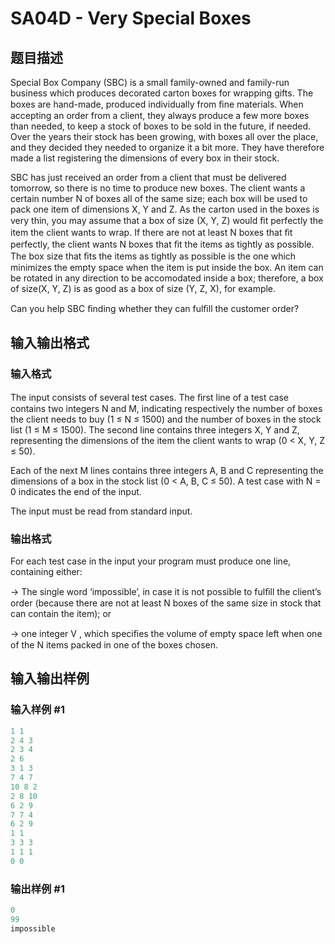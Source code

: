 # SA04D - Very Special Boxes 

## 题目描述

 Special Box Company (SBC) is a small family-owned and family-run business which produces decorated carton boxes for wrapping gifts. The boxes are hand-made, produced individually from ﬁne materials. When accepting an order from a client, they always produce a few more boxes than needed, to keep a stock of boxes to be sold in the future, if needed. Over the years their stock has been growing, with boxes all over the place, and they decided they needed to organize it a bit more. They have therefore made a list registering the dimensions of every box in their stock.

SBC has just received an order from a client that must be delivered tomorrow, so there is no time to produce new boxes. The client wants a certain number N of boxes all of the same size; each box will be used to pack one item of dimensions X, Y and Z. As the carton used in the boxes is very thin, you may assume that a box of size (X, Y, Z) would ﬁt perfectly the item the client wants to wrap. If there are not at least N boxes that ﬁt perfectly, the client wants N boxes that ﬁt the items as tightly as possible. The box size that ﬁts the items as tightly as possible is the one which minimizes the empty space when the item is put inside the box. An item can be rotated in any direction to be accomodated inside a box; therefore, a box of size(X, Y, Z) is as good as a box of size (Y, Z, X), for example.

Can you help SBC ﬁnding whether they can fulﬁll the customer order?

## 输入输出格式

### 输入格式

The input consists of several test cases. The ﬁrst line of a test case contains two integers N and M, indicating respectively the number of boxes the client needs to buy (1 ≤ N ≤ 1500) and the number of boxes in the stock list (1 ≤ M ≤ 1500). The second line contains three integers X, Y and Z, representing the dimensions of the item the client wants to wrap (0 < X, Y, Z ≤ 50).

Each of the next M lines contains three integers A, B and C representing the dimensions of a box in the stock list (0 < A, B, C ≤ 50). A test case with N = 0 indicates the end of the input.

The input must be read from standard input.

### 输出格式

 For each test case in the input your program must produce one line, containing either:

-> The single word ‘impossible’, in case it is not possible to fulﬁll the client’s order (because there are not at least N boxes of the same size in stock that can contain the item); or

-> one integer V , which speciﬁes the volume of empty space left when one of the N items packed in one of the boxes chosen.

## 输入输出样例

### 输入样例 #1

```cpp
1 1
2 4 3
2 3 4
2 6
3 1 3
7 4 7
10 8 2
2 8 10
6 2 9
7 7 4
6 2 9
1 1
3 3 3
1 1 1
0 0
```


### 输出样例 #1

```cpp
0
99
impossible
```


